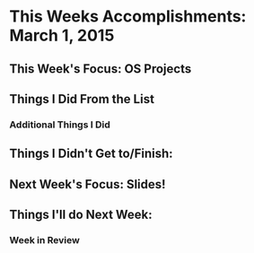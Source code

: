 # This Weeks Accomplishments: March 1, 2015

## This Week's Focus: OS Projects

## Things I Did From the List


### Additional Things I Did


## Things I Didn't Get to/Finish:


## Next Week's Focus: Slides!

## Things I'll do Next Week:

### Week in Review
